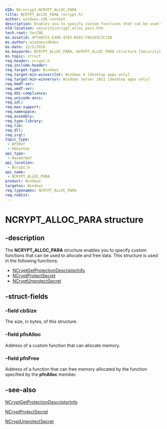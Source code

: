 ```yaml
---
UID: NS:ncrypt.NCRYPT_ALLOC_PARA
title: NCRYPT_ALLOC_PARA (ncrypt.h)
author: windows-sdk-content
description: Enables you to specify custom functions that can be used to allocate and free data.
old-location: security\ncrypt_alloc_para.htm
tech.root: SecCNG
ms.assetid: 4F546F51-E4DE-4703-B1D1-F84165C3C31B
ms.author: windowssdkdev
ms.date: 12/5/2018
ms.keywords: NCRYPT_ALLOC_PARA, NCRYPT_ALLOC_PARA structure [Security], PNCRYPT_ALLOC_PARA, PNCRYPT_ALLOC_PARA structure pointer [Security], ncrypt/NCRYPT_ALLOC_PARA, ncrypt/PNCRYPT_ALLOC_PARA, security.ncrypt_alloc_para
ms.topic: struct
req.header: ncrypt.h
req.include-header: 
req.target-type: Windows
req.target-min-winverclnt: Windows 8 [desktop apps only]
req.target-min-winversvr: Windows Server 2012 [desktop apps only]
req.kmdf-ver: 
req.umdf-ver: 
req.ddi-compliance: 
req.unicode-ansi: 
req.idl: 
req.max-support: 
req.namespace: 
req.assembly: 
req.type-library: 
req.lib: 
req.dll: 
req.irql: 
topic_type:
 - APIRef
 - kbSyntax
api_type:
 - HeaderDef
api_location:
 - Ncrypt.h
api_name:
 - NCRYPT_ALLOC_PARA
product: Windows
targetos: Windows
req.typenames: NCRYPT_ALLOC_PARA
req.redist: 
---
```


# NCRYPT_ALLOC_PARA structure


## -description


The <b>NCRYPT_ALLOC_PARA</b> structure enables you to specify custom functions that can be used to allocate and free data. This structure is used in the following functions:
<ul>
<li>
<a href="https://msdn.microsoft.com/EF4777D5-E218-4868-8D25-58E0EF8C9D30">NCryptGetProtectionDescriptorInfo</a>
</li>
<li>
<a href="https://msdn.microsoft.com/8726F92B-34D5-4696-8803-3D7F50F1006D">NCryptProtectSecret</a>
</li>
<li>
<a href="https://msdn.microsoft.com/F532F0ED-36F4-47E3-B478-089CC083E5D1">NCryptUnprotectSecret</a>
</li>
</ul>

## -struct-fields




### -field cbSize

The size, in bytes, of this structure.


### -field pfnAlloc

Address of a custom function that can allocate memory.


### -field pfnFree

Address of a function that can free memory allocated by the function specified by the <b>pfnAlloc</b> member.


## -see-also




<a href="https://msdn.microsoft.com/EF4777D5-E218-4868-8D25-58E0EF8C9D30">NCryptGetProtectionDescriptorInfo</a>



<a href="https://msdn.microsoft.com/8726F92B-34D5-4696-8803-3D7F50F1006D">NCryptProtectSecret</a>



<a href="https://msdn.microsoft.com/F532F0ED-36F4-47E3-B478-089CC083E5D1">NCryptUnprotectSecret</a>
 

 

